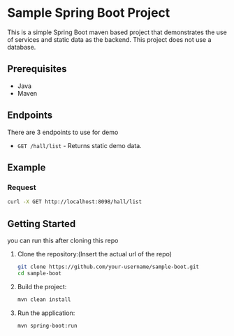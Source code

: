 # Sample Spring Boot Project

This is a simple Spring Boot maven based project that demonstrates the use of services and static data as the backend. This project does not use a database.

## Prerequisites

- Java
- Maven

## Endpoints
There are 3 endpoints to use for demo
- `GET /hall/list` - Returns static demo data.

## Example

### Request

```sh
curl -X GET http://localhost:8098/hall/list
```

## Getting Started

you can run this after cloning this repo

1. Clone the repository:(Insert the actual url of the repo)
    ```sh
    git clone https://github.com/your-username/sample-boot.git
    cd sample-boot
    ```

2. Build the project:
    ```sh
    mvn clean install
    ```

3. Run the application:
    ```sh
    mvn spring-boot:run
    ```
